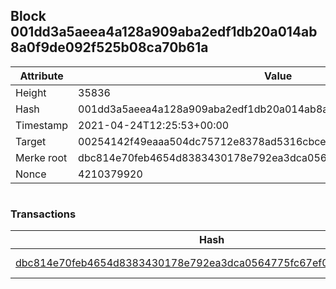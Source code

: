 ## Block 001dd3a5aeea4a128a909aba2edf1db20a014ab8a0f9de092f525b08ca70b61a

Attribute | Value
--- | ---
Height | 35836
Hash | 001dd3a5aeea4a128a909aba2edf1db20a014ab8a0f9de092f525b08ca70b61a
Timestamp | 2021-04-24T12:25:53+00:00
Target | 00254142f49eaaa504dc75712e8378ad5316cbcead634704b3734b6271167cc4
Merke root | dbc814e70feb4654d8383430178e792ea3dca0564775fc67ef0ad5f61969b126
Nonce | 4210379920

```

```

### Transactions

Hash | Amount
--- | ---
[dbc814e70feb4654d8383430178e792ea3dca0564775fc67ef0ad5f61969b126](dbc814e70feb4654d8383430178e792ea3dca0564775fc67ef0ad5f61969b126.md) | 10.00000000 SKEPTI 
